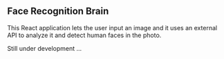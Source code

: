 ## Face Recognition Brain

This React application lets the user input an image and it uses an external API to analyze it and detect human faces in the photo. 

Still under development ... 
